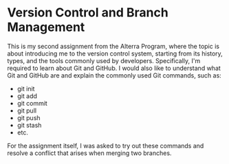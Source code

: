 # Version Control and Branch Management

This is my second assignment from the Alterra Program, where the topic is about introducing me to the version control system, starting from its history, types, and the tools commonly used by developers. Specifically, I'm required to learn about Git and GitHub. I would also like to understand what Git and GitHub are and explain the commonly used Git commands, such as:

- git init
- git add
- git commit
- git pull
- git push
- git stash
- etc.

For the assignment itself, I was asked to try out these commands and resolve a conflict that arises when merging two branches.
